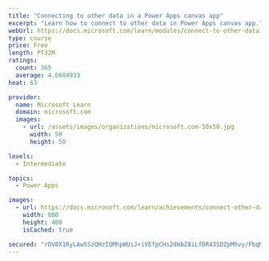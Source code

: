 ```yaml
---
title: "Connecting to other data in a Power Apps canvas app"
excerpt: "Learn how to connect to other data in Power Apps canvas app."
webUrl: https://docs.microsoft.com/learn/modules/connect-to-other-data-in-powerapps-canvas-app/
type: course
price: Free
length: PT32M
ratings:
  count: 365
  average: 4.6684933
heat: 63

provider:
  name: Microsoft Learn
  domain: microsoft.com
  images:
    - url: /assets/images/organizations/microsoft.com-50x50.jpg
      width: 50
      height: 50

levels:
  - Intermediate

topics:
  - Power Apps

images:
  - url: https://docs.microsoft.com/learn/achievements/connect-other-data-social.png
    width: 800
    height: 400
    isCached: true

secured: "rDV8X1RyLAw5SzQHzIQMhpWUiJ+iVEfpCHs2dmbZ8iLfDR43SDZpMhvy/FbqM85QtgdIeksCriKKIYJtKpC7IcyYxSINBKMbbLnff3ZsIEXX8cpsK4PdZP6zTVYjz8yEJzEC4uGUvvp+tmLhiuDv8U7jeHKAWktBmQBGhXFnqic13gWyajm4lswo+dkBv4P3c8qWm3JYOk9RVUjHZO2s3NOsYZt5Ddr17Zp/HncLPbTiepchF/TY7bRqQPTH2E94HVq/1D2KhV1ixXDMW0vr/bxQewZNx3tGbHWWVbBur9HOiA4wD7VAh5GNHTxBd7hi37dz77tK18szGJg/4/sTIkXwd7jq8JpPMZQLq4DWN/9vGQItrkdFl2sRxW8z8NqtuVk/V3xG36d0FSLYWq6ijQ==;9DRBdnFIGJNeVaTSWhQNcA=="
---
```


